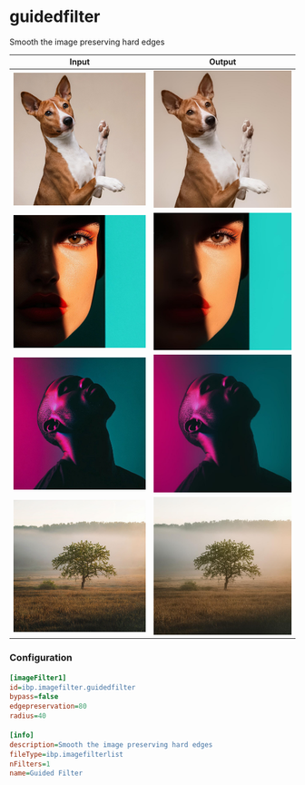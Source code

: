 # guidedfilter

Smooth the image preserving hard edges

| Input | Output |
|--------|--------|
| ![dog](../assets/img_in/dog.jpg) | ![dog_guidedfilter](../assets/img_out/dog_guidedfilter.jpg) |
| ![female](../assets/img_in/female.jpg) | ![female_guidedfilter](../assets/img_out/female_guidedfilter.jpg) |
| ![male](../assets/img_in/male.jpg) | ![male_guidedfilter](../assets/img_out/male_guidedfilter.jpg) |
| ![tree](../assets/img_in/tree.jpg) | ![tree_guidedfilter](../assets/img_out/tree_guidedfilter.jpg) |

### Configuration

```ini
[imageFilter1]
id=ibp.imagefilter.guidedfilter
bypass=false
edgepreservation=80
radius=40

[info]
description=Smooth the image preserving hard edges
fileType=ibp.imagefilterlist
nFilters=1
name=Guided Filter


```

